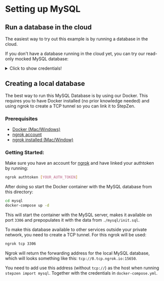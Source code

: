 # Setting up MySQL

## Run a database in the cloud

The easiest way to try out this example is by running a database in the cloud.

If you don't have a database running in the cloud yet, you can try our read-only mocked MySQL database:

<details>
	<summary>Click to show credentials!</summary>

- host: `db.introspection.stepzen.net`
- database: `introspection`
- username: `testUserIntrospection`
- password: `HurricaneStartingSample1934`

</details>

## Creating a local database

The best way to run this MySQL Database is by using our Docker. This requires you to have Docker installed (no prior knowledge needed) and using ngrok to create a TCP tunnel so you can link it to StepZen.

### Prerequisites

- [Docker (Mac/Windows)](https://www.docker.com/products/docker-desktop)
- [ngrok account](https://ngrok.com/)
- [ngrok installed (Mac/Window)](https://ngrok.com/download)

### Getting Started:

Make sure you have an account for [ngrok](<(https://ngrok.com/)>) and have linked your authtoken by running:

```bash
ngrok authtoken [YOUR_AUTH_TOKEN]
```

After doing so start the Docker container with the MySQL database from this directory:

```bash
cd mysql
docker-compose up -d
```

This will start the container with the MySQL server, makes it available on port `3306` and prepopulates it with the data from `./mysql/init.sql`.

To make this database available to other services outside your private network, you need to create a TCP tunnel. For this ngrok will be used:

```bash
ngrok tcp 3306
```

Ngrok will return the forwarding address for the local MySQL database, which will looks something like this: `tcp://0.tcp.ngrok.io:15650`.

You need to add use this address (without `tcp://`) as the host when running `stepzen import mysql`. Together with the credentials in `docker-compose.yml`.
